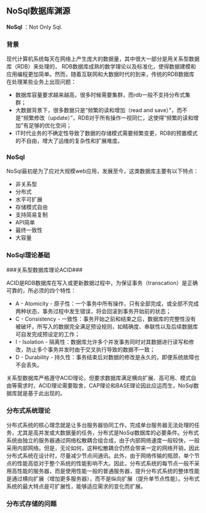 ## NoSql数据库渊源 ##

**NoSql** ：Not Only Sql.

### 背景 ###

现代计算机系统每天在网络上产生庞大的数据量，其中很大一部分是用关系型数据库（RDB）来处理的，
RDB数据库成熟的数学理论以及标准化，使得数据建模和应用编程更加简单。然而，随着互联网和大数据时代的到来，传统的RDB数据库在处理某些业务上出现问题：

- 数据库容量要求越来越高，很多时候需要集群，而rdb一般不支持分布式集群；
- 大数据背景下，很多数据只是“频繁的读和增加（read and save）”，而不是“频繁修改（update）”，RDB对于所有操作一视同仁，这使得“频繁的读和增加”有足够的优化空间；
- IT时代业务的不确定性导致了数据的存储模式需要频繁变更，RDB的预置模式的不自由，增大了运维的复杂性和扩展难度。

### NoSql ###
NoSql最初是为了应对大规模web应用，发展至今，这类数据库主要有以下特点：

- 非关系型
- 分布式
- 水平可扩展
- 存储模式自由
- 支持简易复制
- API简单
- 最终一致性
- 大容量


### NoSql理论基础 ###

###关系型数据库理论ACID###

ACID是RDB数据库在写入或更新数据过程中，为保证事务（transcation）是正确可靠的，所必须的四个特性：

- A - Atomicity - 原子性：一个事务中所有操作，只有全部完成，或全部不完成两种状态，事务过程中发生错误，将会回滚到事务开始前的状态；
- C - Consistency - 一致性：事务开始之前和结束之后，数据库的完整性没有被破坏，所写入的数据完全满足预设规则，如精确度、串联性以及后续数据库可自发完成预设定的工作；
- I - Isolation - 隔离性：数据库允许多个并发事务同时对其数据进行读写和修改，防止多个事务并发时由于交叉执行导致的数据不一致；
- D - Durability - 持久性：事务结束后对数据的修改是永久的，即便系统故障也不会丢失。

关系型数据库严格遵守ACID理论，但要求数据库满足横向扩展、高可用、模式自由等需求时，ACID理论需要取舍，CAP理论和BASE理论因此应运而生，NoSql数据库就是基于此出现的。

### 分布式系统理论 ###

分布式系统的核心理念就是让多台服务器协同工作，完成单台服务器无法处理的任务，尤其是高并发或大数据量的任务，分布式是NoSql数据库的必要条件。分布式系统由独立的服务器通过网络松散耦合组合成，由于内部网络速度一般较快，一般采用内部网络。但是，无论如何，这种松散耦合仍然会带来一定的网络开销，因此分布式系统在设计时，尽量减少节点间通讯。此外，由于网络传输的瓶颈，单个节点的性能高低对于整个系统的性能影响不大。因此，分布式系统的每节点一般不采用高性能的服务器，而是使用性能一般的普通服务器，提升分布式系统的整体性能是通过横向扩展（增加更多服务器），而不是纵向扩展（提升单节点性能）。分布式系统的最大特点是可扩展性，能够适应需求的变化而扩展。

### 分布式存储的问题 ###



